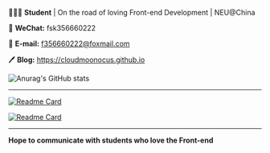  👨🏻‍🎓 **Student** | On the road of loving Front-end Development | NEU@China

 💬 **WeChat:** fsk356660222

 📧 **E-mail:** f356660222@foxmail.com

 🖊 **Blog:** https://cloudmoonocus.github.io

 ![Anurag's GitHub stats](https://github-readme-stats.vercel.app/api?username=cloudmoonocus&show_icons=true&theme=cobalt)

------

 [![Readme Card](https://github-readme-stats.vercel.app/api/pin/?username=cloudmoonocus&repo=Netease-Cloud-Music-ALL&theme=gruvbox)](https://github.com/cloudmoonocus/Netease-Cloud-Music-ALL)

 [![Readme Card](https://github-readme-stats.vercel.app/api/pin/?username=cloudmoonocus&repo=Netease-Cloud-Music&theme=gruvbox)](https://github.com/cloudmoonocus/Netease-Cloud-Music)

------

 **Hope to communicate with students who love the Front-end**
